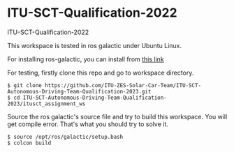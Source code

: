 # ITU-SCT-Qualification-2022
ITU-SCT-Qualification-2022

This workspace is tested in ros galactic under Ubuntu Linux.

For installing ros-galactic, you can install from [this link](https://docs.ros.org/en/galactic/Installation/Ubuntu-Install-Debians.html)

For testing, firstly clone this repo and go to workspace directory.
```
$ git clone https://github.com/ITU-ZES-Solar-Car-Team/ITU-SCT-Autonomous-Driving-Team-Qualification-2023.git
$ cd ITU-SCT-Autonomous-Driving-Team-Qualification-2023/itusct_assignment_ws
```

Source the ros galactic's source file and try to build this workspace. You will get compile error. That's what you should try to solve it.
```
$ source /opt/ros/galactic/setup.bash
$ colcon build
```
